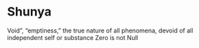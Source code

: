 # Shunya
Void”, “emptiness,”  the true nature of all phenomena, devoid of all independent self or substance
Zero is not Null
